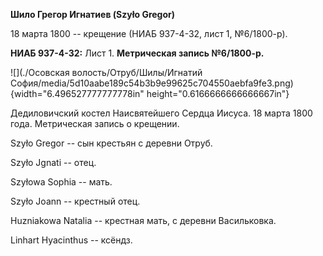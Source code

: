 **Шило Грегор Игнатиев (Szyło Gregor)**

18 марта 1800 -- крещение (НИАБ 937-4-32, лист 1, №6/1800-р).

**НИАБ 937-4-32:** Лист 1. **Метрическая запись №6/1800-р.**

![](./Осовская волость/Отруб/Шилы/Игнатий София/media/5d10aabe189c54b3b9e99625c704550aebfa9fe3.png){width="6.496527777777778in"
height="0.6166666666666667in"}

Дедиловичский костел Наисвятейшего Сердца Иисуса. 18 марта 1800 года.
Метрическая запись о крещении.

Szyło Gregor -- сын крестьян с деревни Отруб.

Szyło Jgnati -- отец.

Szyłowa Sophia -- мать.

Szyło Joann -- крестный отец.

Huzniakowa Natalia -- крестная мать, с деревни Васильковка.

Linhart Hyacinthus -- ксёндз.
